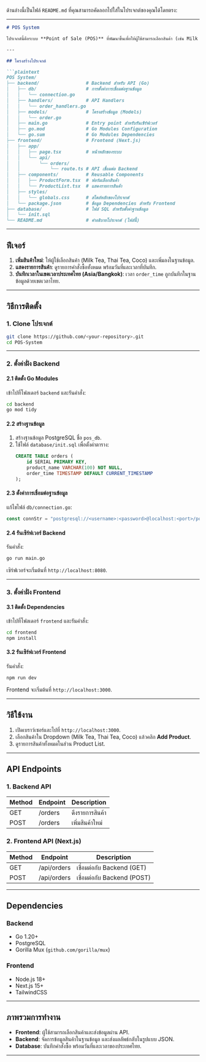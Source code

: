 ด้านล่างนี้เป็นไฟล์ `README.md` ที่คุณสามารถคัดลอกไปใส่ในโปรเจกต์ของคุณได้โดยตรง:

---

```markdown
# POS System

โปรเจกต์นี้คือระบบ **Point of Sale (POS)** ที่พัฒนาขึ้นเพื่อให้ผู้ใช้สามารถเลือกสินค้า (เช่น Milk Tea, Thai Tea, Coco) เพิ่มคำสั่งซื้อ และดูรายการสินค้าทั้งหมด โดยระบบถูกพัฒนาด้วย **Frontend (Next.js)** และ **Backend (Go)** พร้อมเชื่อมต่อกับฐานข้อมูล **PostgreSQL**

---

## โครงสร้างโปรเจกต์

```plaintext
POS System/
├── backend/                 # Backend สำหรับ API (Go)
│   ├── db/                  # การตั้งค่าการเชื่อมต่อฐานข้อมูล
│   │   └── connection.go
│   ├── handlers/            # API Handlers
│   │   └── order_handlers.go
│   ├── models/              # โครงสร้างข้อมูล (Models)
│   │   └── order.go
│   ├── main.go              # Entry point สำหรับรันเซิร์ฟเวอร์
│   ├── go.mod               # Go Modules Configuration
│   └── go.sum               # Go Modules Dependencies
├── frontend/                # Frontend (Next.js)
│   ├── app/
│   │   ├── page.tsx         # หน้าหลักของระบบ
│   │   └── api/
│   │       └── orders/
│   │           └── route.ts # API เชื่อมต่อ Backend
│   ├── components/          # Reusable Components
│   │   ├── ProductForm.tsx  # ฟอร์มเลือกสินค้า
│   │   └── ProductList.tsx  # แสดงรายการสินค้า
│   ├── styles/
│   │   └── globals.css      # สไตล์หลักของโปรเจกต์
│   └── package.json         # ข้อมูล Dependencies สำหรับ Frontend
├── database/                # ไฟล์ SQL สำหรับตั้งค่าฐานข้อมูล
│   └── init.sql
└── README.md                # คำอธิบายโปรเจกต์ (ไฟล์นี้)
```

---

## ฟีเจอร์

1. **เพิ่มสินค้าใหม่**: ให้ผู้ใช้เลือกสินค้า (Milk Tea, Thai Tea, Coco) และเพิ่มลงในฐานข้อมูล.
2. **แสดงรายการสินค้า**: ดูรายการคำสั่งซื้อทั้งหมด พร้อมวันที่และเวลาที่บันทึก.
3. **บันทึกเวลาในเขตเวลาประเทศไทย (Asia/Bangkok)**: เวลา `order_time` ถูกบันทึกในฐานข้อมูลด้วยเขตเวลาไทย.

---

## วิธีการติดตั้ง

### 1. Clone โปรเจกต์
```bash
git clone https://github.com/<your-repository>.git
cd POS-System
```

---

### 2. ตั้งค่าฝั่ง Backend

#### 2.1 ติดตั้ง Go Modules
เข้าไปที่โฟลเดอร์ `backend` และรันคำสั่ง:
```bash
cd backend
go mod tidy
```

#### 2.2 สร้างฐานข้อมูล
1. สร้างฐานข้อมูล PostgreSQL ชื่อ `pos_db`.
2. ใช้ไฟล์ `database/init.sql` เพื่อตั้งค่าตาราง:
   ```sql
   CREATE TABLE orders (
       id SERIAL PRIMARY KEY,
       product_name VARCHAR(100) NOT NULL,
       order_time TIMESTAMP DEFAULT CURRENT_TIMESTAMP
   );
   ```

#### 2.3 ตั้งค่าการเชื่อมต่อฐานข้อมูล
แก้ไขไฟล์ `db/connection.go`:
```go
const connStr = "postgresql://<username>:<password>@localhost:<port>/pos_db?sslmode=disable"
```

#### 2.4 รันเซิร์ฟเวอร์ Backend
รันคำสั่ง:
```bash
go run main.go
```
เซิร์ฟเวอร์จะเริ่มต้นที่ `http://localhost:8080`.

---

### 3. ตั้งค่าฝั่ง Frontend

#### 3.1 ติดตั้ง Dependencies
เข้าไปที่โฟลเดอร์ `frontend` และรันคำสั่ง:
```bash
cd frontend
npm install
```

#### 3.2 รันเซิร์ฟเวอร์ Frontend
รันคำสั่ง:
```bash
npm run dev
```
Frontend จะเริ่มต้นที่ `http://localhost:3000`.

---

## วิธีใช้งาน

1. เปิดเบราว์เซอร์และไปที่ `http://localhost:3000`.
2. เลือกสินค้าใน Dropdown (Milk Tea, Thai Tea, Coco) แล้วคลิก **Add Product**.
3. ดูรายการสินค้าทั้งหมดในส่วน Product List.

---

## API Endpoints

### 1. Backend API
| Method | Endpoint    | Description              |
|--------|-------------|--------------------------|
| GET    | /orders     | ดึงรายการสินค้า          |
| POST   | /orders     | เพิ่มสินค้าใหม่          |

### 2. Frontend API (Next.js)
| Method | Endpoint        | Description              |
|--------|-----------------|--------------------------|
| GET    | /api/orders     | เชื่อมต่อกับ Backend (GET) |
| POST   | /api/orders     | เชื่อมต่อกับ Backend (POST) |

---

## Dependencies

### Backend
- Go 1.20+
- PostgreSQL
- Gorilla Mux (`github.com/gorilla/mux`)

### Frontend
- Node.js 18+
- Next.js 15+
- TailwindCSS

---

## ภาพรวมการทำงาน

- **Frontend**: ผู้ใช้สามารถเลือกสินค้าและส่งข้อมูลผ่าน API.
- **Backend**: จัดการข้อมูลสินค้าในฐานข้อมูล และส่งผลลัพธ์กลับในรูปแบบ JSON.
- **Database**: บันทึกคำสั่งซื้อ พร้อมวันที่และเวลาของประเทศไทย.

---
